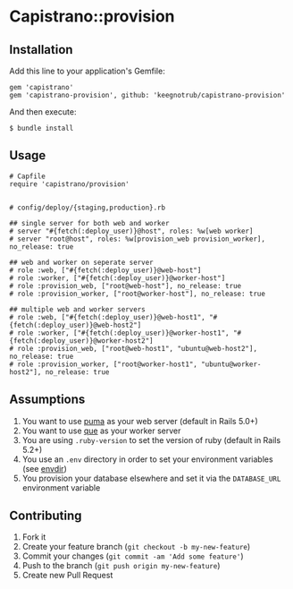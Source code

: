 # Capistrano::provision

## Installation

Add this line to your application's Gemfile:

    gem 'capistrano'
    gem 'capistrano-provision', github: 'keegnotrub/capistrano-provision'

And then execute:

    $ bundle install

## Usage

    # Capfile
    require 'capistrano/provision'


    # config/deploy/{staging,production}.rb

    ## single server for both web and worker
    # server "#{fetch(:deploy_user)}@host", roles: %w[web worker]
    # server "root@host", roles: %w[provision_web provision_worker], no_release: true

    ## web and worker on seperate server
    # role :web, ["#{fetch(:deploy_user)}@web-host"]
    # role :worker, ["#{fetch(:deploy_user)}@worker-host"]
    # role :provision_web, ["root@web-host"], no_release: true
    # role :provision_worker, ["root@worker-host"], no_release: true

    ## multiple web and worker servers
    # role :web, ["#{fetch(:deploy_user)}@web-host1", "#{fetch(:deploy_user)}@web-host2"]
    # role :worker, ["#{fetch(:deploy_user)}@worker-host1", "#{fetch(:deploy_user)}@worker-host2"]
    # role :provision_web, ["root@web-host1", "ubuntu@web-host2"], no_release: true
    # role :provision_worker, ["root@worker-host1", "ubuntu@worker-host2"], no_release: true

## Assumptions

1. You want to use [puma](https://github.com/puma/puma) as your web server (default in Rails 5.0+)
2. You want to use [que](https://github.com/chanks/que) as your worker server
3. You are using `.ruby-version` to set the version of ruby (default in Rails 5.2+)
4. You use an `.env` directory in order to set your environment variables (see [envdir](http://thedjbway.b0llix.net/daemontools/envdir.html))
5. You provision your database elsewhere and set it via the `DATABASE_URL` environment variable

## Contributing

1. Fork it
2. Create your feature branch (`git checkout -b my-new-feature`)
3. Commit your changes (`git commit -am 'Add some feature'`)
4. Push to the branch (`git push origin my-new-feature`)
5. Create new Pull Request

